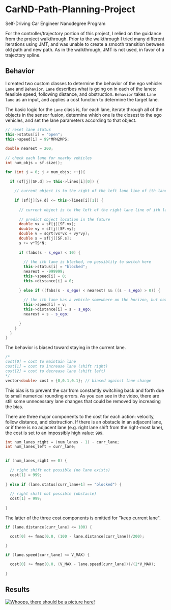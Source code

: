 # CarND-Path-Planning-Project
Self-Driving Car Engineer Nanodegree Program

For the controller/trajectory portion of this project, I relied on the guidance from the project walkthrough.  Prior to the walkthrough I tried many different iterations using JMT, and was unable to create a smooth transition between old path and new path.  As in the walkthrough, JMT is not used, in favor of a trajectory spline.

## Behavior

I created two custom classes to determine the behavior of the ego vehicle: `Lane` and `Behavior`.  `Lane` describes what is going on in each of the lanes: feasible speed, following distance, and obstruction.  `Behavior` takes `Lane lane` as an input, and applies a cost function to determine the target lane.

The basic logic for the `Lane` class is, for each lane, iterate through all of the objects in the sensor fusion, determine which one is the closest to the ego vehicles, and set the lane parameters according to that object.

```C++
// reset lane status
this->status[i] = "open";
this->speed[i] = 99*MPH2MPS;
    
double nearest = 200;
    
// check each lane for nearby vehicles
int num_objs = sf.size();

for (int j = 0; j < num_objs; ++j){
      
  if (sf[j][SF.d] >= this->lines[i][0]) {
    
    // current object is to the right of the left lane line of ith lane
        
    if (sf[j][SF.d] <= this->lines[i][1]) {
          
      // current object is to the left of the right lane line of ith lane
          
      // predict object location in the future
      double vx = sf[j][SF.vx];
      double vy = sf[j][SF.vy];
      double v = sqrt(vx*vx + vy*vy);
      double s = sf[j][SF.s];
      s += v*TS*N;
          
      if (fabs(s - s_ego) < 10) {
		  
        // the ith lane is blocked, no possiblity to switch here
        this->status[i] = "blocked";
        nearest = -999999;
        this->speed[i] = 0;
        this->distance[i] = 0;
            
      } else if ((fabs(s - s_ego) < nearest) && ((s - s_ego) > 0)) {
		  
        // the ith lane has a vehicle somewhere on the horizon, but not immediately in the way
        this->speed[i] = v;
        this->distance[i] = s - s_ego;
        nearest = s - s_ego;
            
      }
    }
  }
}
```

The behavior is biased toward staying in the current lane.

```C++
/* 
cost[0] = cost to maintain lane
cost[1] = cost to increase lane (shift right)
cost[2] = cost to decrease lane (shift left)
*/
vector<double> cost = {0,0.1,0.1}; // biased against lane change
```

This bias is to prevent the car from constantly switching back and forth due to small numerical rounding errors.  As you can see in the video, there are still some unnecessary lane changes that could be removed by increasing the bias.

There are three major components to the cost for each action: velocity, follow distance, and obstruction.  If there is an obstacle in an adjacent lane, or if there is no adjacent lane (e.g. right lane shift from the right-most lane), the cost is set to an impossibly high value: `999`.

```C++
int num_lanes_right = (num_lanes - 1) - curr_lane;
int num_lanes_left = curr_lane;

  
if (num_lanes_right == 0) {
    
  // right shift not possible (no lane exists)
  cost[1] = 999;
    
} else if (lane.status[curr_lane+1] == "blocked") {
    
  // right shift not possible (obstacle)
  cost[1] = 999;
    
}
```

The latter of the three cost components is omitted for "keep current lane".

```C++
if (lane.distance[curr_lane] <= 100) {

  cost[0] += fmax(0.0, (100 - lane.distance[curr_lane])/200);
  
}

if (lane.speed[curr_lane] <= V_MAX) {

  cost[0] += fmax(0.0, (V_MAX - lane.speed[curr_lane]))/(2*V_MAX);
  
}
```

## Results

[![Whoops, there should be a picture here!](https://img.youtube.com/vi/FIU6CmpPsY0/0.jpg)](https://youtu.be/FIU6CmpPsY0)
